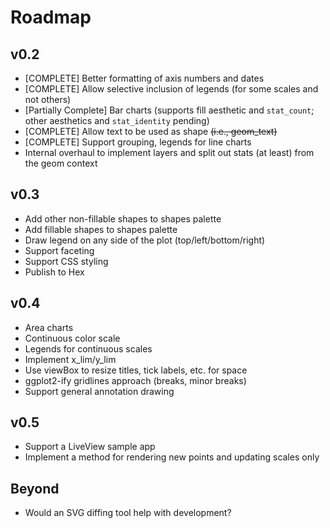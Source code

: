 # Roadmap

## v0.2 
* [COMPLETE] Better formatting of axis numbers and dates
* [COMPLETE] Allow selective inclusion of legends (for some scales and not others)
* [Partially Complete] Bar charts (supports fill aesthetic and `stat_count`; other aesthetics and `stat_identity` pending)
* [COMPLETE] Allow text to be used as shape <s>(i.e., geom_text)</s>
* [COMPLETE] Support grouping, legends for line charts 
* Internal overhaul to implement layers and split out stats (at least) from the geom context

## v0.3 
* Add other non-fillable shapes to shapes palette
* Add fillable shapes to shapes palette
* Draw legend on any side of the plot (top/left/bottom/right)
* Support faceting
* Support CSS styling
* Publish to Hex

## v0.4
* Area charts
* Continuous color scale
* Legends for continuous scales
* Implement x_lim/y_lim
* Use viewBox to resize titles, tick labels, etc. for space
* ggplot2-ify gridlines approach (breaks, minor breaks)
* Support general annotation drawing

## v0.5
* Support a LiveView sample app
* Implement a method for rendering new points and updating scales only

## Beyond
* Would an SVG diffing tool help with development?